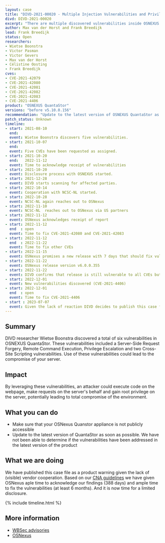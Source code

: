 ```yaml
---
layout: case
title: "DIVD-2021-00020 - Multiple Injection Vulnerabilities and Privilege Escalation in OSNEXUS QuantaStor"
divd: DIVD-2021-00020
excerpt: "There are multiple discovered vulnerabilities inside OSNEXUS QuantaStor involving injection (SSRF, XSS, RCE) and privilege escalation."
author: Max van der Horst and Frank Breedijk
lead: Frank Breedijk
status: Open
researchers:
- Wietse Boonstra
- Victor Pasman
- Victor Gevers
- Max van der Horst
- Célistine Oosting
- Frank Breedijk
cves:
- CVE-2021-42079
- CVE-2021-42080
- CVE-2021-42081
- CVE-2021-42082
- CVE-2021-42083
- CVE-2021-4406
product: "OSNEXUS QuantaStor"
versions: "before v5.10.0.156"
recommendation: "Update to the latest version of OSNEXUS QuantaStor as soon as possible."
patch_status: Unknown
timeline:
- start: 2021-08-10
  end:
  event: Wietse Boonstra discovers five vulnerabilities.
- start: 2021-10-07
  end:
  event: Five CVEs have been requested as assigned.
- start: 2021-10-20
  end:   2022-11-12
  event: Time to acknowledge receipt of vulnerabilities
- start: 2021-10-20
  event: Disclosure process with OSNEXUS started.
- start: 2021-12-28
  event: DIVD starts scanning for affected parties.
- start: 2022-10-14
  event: Cooperation with NCSC-NL started.
- start: 2022-10-28
  event: NCSC-NL again reaches out to OSNexus
- start: 2022-11-10
  event: NCSC-NL  reaches out to OSNexus via US partners
- start: 2022-11-12
  event: OSNexus acknowledges receipt of report
- start: 2022-11-12
  end  : open
  event: Time to fix CVE-2021-42080 and CVE-2021-42083
- start: 2022-11-12
  end  : 2022-11-22
  event: Time to fix other CVEs
- start: 2022-11-15
  event: OSNexus promises a new release with 7 days that should fix vulnberabilities
- start: 2022-11-22
  event: OSNexus release version v6.0.0.355
- start: 2022-11-22 
  event: DIVD confirms that release is still vulnerable to all CVEs but XSS cves CVE-2021-42080 and CVE-2021-42083
- start: 2022-12-01
  event: New vulnerabilities discovered (CVE-2021-4406)
- start: 2022-12-01
  end  : open
  event: Time to fix CVE-2021-4406
- start : 2023-07-07
  event: Given the lack of reaction DIVD decides to publish this case file
---
```


## Summary

DIVD researcher Wietse Boonstra discovered a total of six vulnerabilities in OSNEXUS QuantaStor. These vulnerabilities included a Server-Side Request Forgery, Remote Command Execution, Privilege Escalation and two Cross-Site Scripting vulnerabilities. Use of these vulnerabilities could lead to the compromise of your server.

## Impact

By leveraging these vulnerabilities, an attacker could execute code on the webpage, make requests on the server's behalf and gain root privilege on the server, potentially leading to total compromise of the environment.

## What you can do

- Make sure that your OSNexus Quanstor appliance is not publicly accessible
- Update to the latest version of QuantaStor as soon as possible. We have not been able to determine if the vulnerabilities have been addressed in the latest version of the product

## What we are doing
We have published this case file as a product warning given the lack of (visible) vendor cooperation.
Based on our [CNA guidelines](/cna) we have given OSNexus aple time to acknowledge our findings (388 days) and ample time to fix the vulnerabilities (at least 6 months). And it is now time for a limited disclosure. 


{% include timeline.html %}

## More information
* [WBSec advisories](https://wbsec.nl/writeups/osnexus/)
* [OSNexus](https://www.osnexus.com)
